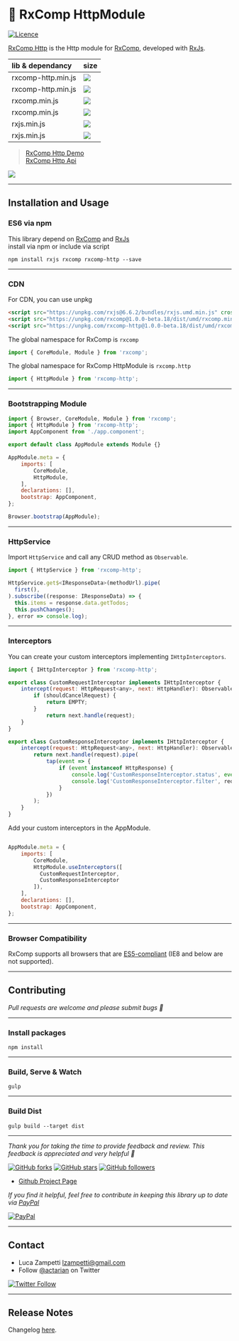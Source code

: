 # 💎 RxComp HttpModule

[![Licence](https://img.shields.io/github/license/actarian/rxcomp-http.svg)](https://github.com/actarian/rxcomp-http)

[RxComp Http](https://github.com/actarian/rxcomp-http) is the Http module for [RxComp](https://github.com/actarian/rxcomp), developed with [RxJs](https://github.com/ReactiveX/rxjs).

 lib & dependancy    | size
:--------------------|:----------------------------------------------------------------------------------------------|
rxcomp-http.min.js   | ![](https://img.badgesize.io/https://unpkg.com/rxcomp-http@1.0.0-beta.18/dist/umd/rxcomp-http.min.js.svg?compression=gzip)
rxcomp-http.min.js   | ![](https://img.badgesize.io/https://unpkg.com/rxcomp-http@1.0.0-beta.18/dist/umd/rxcomp-http.min.js.svg)
rxcomp.min.js        | ![](https://img.badgesize.io/https://unpkg.com/rxcomp@1.0.0-beta.18/dist/umd/rxcomp.min.js.svg?compression=gzip)
rxcomp.min.js        | ![](https://img.badgesize.io/https://unpkg.com/rxcomp@1.0.0-beta.18/dist/umd/rxcomp.min.js.svg)
rxjs.min.js          | ![](https://img.badgesize.io/https://unpkg.com/rxjs@6.6.2/bundles/rxjs.umd.min.js.svg?compression=gzip)
rxjs.min.js          | ![](https://img.badgesize.io/https://unpkg.com/rxjs@6.6.2/bundles/rxjs.umd.min.js.svg)
 
> [RxComp Http Demo](https://actarian.github.io/rxcomp-http/)  
> [RxComp Http Api](https://actarian.github.io/rxcomp-http/api/)  

![](https://rawcdn.githack.com/actarian/rxcomp-http/master/docs/img/rxcomp-http-demo.jpg?token=AAOBSISYZJXZNFFWAPGOLYC7DQKIO)  

___
## Installation and Usage

### ES6 via npm
This library depend on [RxComp](https://github.com/actarian/rxcomp) and [RxJs](https://github.com/ReactiveX/rxjs)  
install via npm or include via script   

```
npm install rxjs rxcomp rxcomp-http --save
```
___
### CDN

For CDN, you can use unpkg

```html
<script src="https://unpkg.com/rxjs@6.6.2/bundles/rxjs.umd.min.js" crossorigin="anonymous" SameSite="none Secure"></script>
<script src="https://unpkg.com/rxcomp@1.0.0-beta.18/dist/umd/rxcomp.min.js" crossorigin="anonymous" SameSite="none Secure"></script>  
<script src="https://unpkg.com/rxcomp-http@1.0.0-beta.18/dist/umd/rxcomp-http.min.js" crossorigin="anonymous" SameSite="none Secure"></script>  
```

The global namespace for RxComp is `rxcomp`

```javascript
import { CoreModule, Module } from 'rxcomp';
```

The global namespace for RxComp HttpModule is `rxcomp.http`

```javascript
import { HttpModule } from 'rxcomp-http';
```
___
### Bootstrapping Module

```javascript
import { Browser, CoreModule, Module } from 'rxcomp';
import { HttpModule } from 'rxcomp-http';
import AppComponent from './app.component';

export default class AppModule extends Module {}

AppModule.meta = {
    imports: [
        CoreModule,
        HttpModule,
    ],
    declarations: [],
    bootstrap: AppComponent,
};

Browser.bootstrap(AppModule);
```
___
### HttpService
Import `HttpService` and call any CRUD method as `Observable`.

```javascript
import { HttpService } from 'rxcomp-http';

HttpService.get$<IResponseData>(methodUrl).pipe(
  first(),
).subscribe((response: IResponseData) => {
  this.items = response.data.getTodos;
  this.pushChanges();
}, error => console.log);
```
___
### Interceptors
You can create your custom interceptors implementing `IHttpInterceptors`.

```javascript
import { IHttpInterceptor } from 'rxcomp-http';

export class CustomRequestInterceptor implements IHttpInterceptor {
    intercept(request: HttpRequest<any>, next: HttpHandler): Observable<HttpEvent<any>> {
        if (shouldCancelRequest) {
            return EMPTY;
        }
    		return next.handle(request);
    }
}

export class CustomResponseInterceptor implements IHttpInterceptor {
    intercept(request: HttpRequest<any>, next: HttpHandler): Observable<HttpEvent<any>> {
        return next.handle(request).pipe(
            tap(event => {
                if (event instanceof HttpResponse) {
                    console.log('CustomResponseInterceptor.status', event.status);
                    console.log('CustomResponseInterceptor.filter', request.params.get('filter'));
                }
            })
        );
    }
}
```

Add your custom interceptors in the AppModule.

```javascript

AppModule.meta = {
    imports: [
        CoreModule,
        HttpModule.useInterceptors([
          CustomRequestInterceptor, 
          CustomResponseInterceptor
        ]),
    ],
    declarations: [],
    bootstrap: AppComponent,
};

```
___
### Browser Compatibility
RxComp supports all browsers that are [ES5-compliant](http://kangax.github.io/compat-table/es5/) (IE8 and below are not supported).
___
## Contributing

*Pull requests are welcome and please submit bugs 🐞*
___
### Install packages
```
npm install
```
___
### Build, Serve & Watch 
```
gulp
```
___
### Build Dist
```
gulp build --target dist
```
___
*Thank you for taking the time to provide feedback and review. This feedback is appreciated and very helpful 🌈*

[![GitHub forks](https://img.shields.io/github/forks/actarian/rxcomp.svg?style=social&label=Fork&maxAge=2592000)](https://gitHub.com/actarian/rxcomp/network/)  [![GitHub stars](https://img.shields.io/github/stars/actarian/rxcomp.svg?style=social&label=Star&maxAge=2592000)](https://GitHub.com/actarian/rxcomp/stargazers/)  [![GitHub followers](https://img.shields.io/github/followers/actarian.svg?style=social&label=Follow&maxAge=2592000)](https://github.com/actarian?tab=followers)

* [Github Project Page](https://github.com/actarian/rxcomp)  

*If you find it helpful, feel free to contribute in keeping this library up to date via [PayPal](https://www.paypal.me/circledev/5)*

[![PayPal](https://www.paypalobjects.com/webstatic/en_US/i/buttons/PP_logo_h_100x26.png)](https://www.paypal.me/circledev/5)  

___
## Contact

* Luca Zampetti <lzampetti@gmail.com>
* Follow [@actarian](https://twitter.com/actarian) on Twitter

[![Twitter Follow](https://img.shields.io/twitter/follow/actarian.svg?style=social&label=Follow%20@actarian)](https://twitter.com/actarian)  

___
## Release Notes
Changelog [here](https://github.com/actarian/rxcomp-http/blob/master/CHANGELOG.md).
